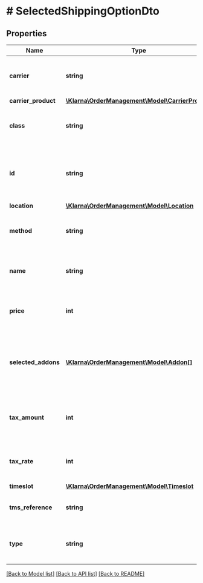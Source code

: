# # SelectedShippingOptionDto

## Properties

Name | Type | Description | Notes
------------ | ------------- | ------------- | -------------
**carrier** | **string** | The carrier for the selected shipping option | [optional]
**carrier_product** | [**\Klarna\OrderManagement\Model\CarrierProduct**](CarrierProduct.md) |  | [optional]
**class** | **string** | The class of the selected shipping option | [optional]
**id** | **string** | The id of the selected shipping option as provided by the TMS | [optional]
**location** | [**\Klarna\OrderManagement\Model\Location**](Location.md) |  | [optional]
**method** | **string** | The method of the selected shipping option | [optional]
**name** | **string** | The display name of the selected shipping option | [optional]
**price** | **int** | The price of the selected shipping option | [optional]
**selected_addons** | [**\Klarna\OrderManagement\Model\Addon[]**](Addon.md) | Array consisting of add-ons selected by the consumer, may be empty | [optional]
**tax_amount** | **int** | The tax amount of the selected shipping option | [optional]
**tax_rate** | **int** | The tax rate of the selected shipping option | [optional]
**timeslot** | [**\Klarna\OrderManagement\Model\Timeslot**](Timeslot.md) |  | [optional]
**tms_reference** | **string** | The shipment_id provided by the TMS | [optional]
**type** | **string** | The type of the selected shipping option | [optional]

[[Back to Model list]](../../README.md#models) [[Back to API list]](../../README.md#endpoints) [[Back to README]](../../README.md)
